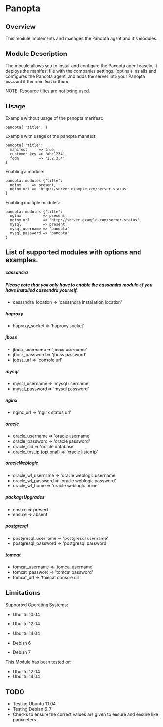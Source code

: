 # Panopta


## Overview

This module implements and manages the Panopta agent and it's modules.

## Module Description

The module allows you to install and configure the Panopta agent easely.
It deploys the manifest file with the companies settings. (optinal)
Installs and configures the Panopta agent, and adds the server into your Panopta account if the manifest is there.

NOTE: Resource tiltes are not being used.

## Usage

Example without usage of the panopta manifest:
```puppet
panopta{ 'title': }
```

Example with usage of the panopta manifest:
```puppet
panopta{ 'title':
  manifest     => true,
  customer_key => 'abc1234',
  fqdn         => '1.2.3.4'
}
```

Enabling a module:
```puppet
panopta::modules {'title':
  nginx     => present,
  nginx_url => 'http://server.example.com/server-status'
}
```

Enabling multiple modules:
```puppet
panopta::modules {'title':
  nginx          => present,
  nginx_url      => 'http://server.example.com/server-status',
  mysql          => present,
  mysql_username => 'panopta',
  mysql_password => 'panopta'
}
```

## List of supported modules with options and examples.

##### cassandra
##### Please note that you only have to enable the cassandra module of you have installed cassandra yourself.
- cassandra_location => 'cassandra installation location'

##### haproxy
- haproxy_socket => 'haproxy socket'

##### jboss
- jboss_username => 'jboss username'
- jboss_password => 'jboss password'
- jobss_url      => 'console url'

##### mysql
- mysql_username => 'mysql username'
- mysql_password => 'mysql password'

##### nginx
- nginx_url => 'nginx status url'

##### oracle
- oracle_username => 'oracle username'
- oracle_password => 'oracle password'
- oracle_sid      => 'oracle database'
- oracle_tns_ip (optional) => 'oracle listen ip'

##### oracleWeblogic
- oracle_wl_username => 'oracle weblogic username'
- oracle_wl_password => 'oracle weblogic password'
- oracle_wl_home     => 'oracle weblogic home'

##### packageUpgrades
- ensure => present
- ensure => absent

##### postgresql
- postgresql_username => 'postgresql username'
- postgresql_password => 'postgresql password'

##### tomcat
- tomcat_username => 'tomcat username'
- tomcat_password => 'tomcat password'
- tomcat_url      => 'tomcat console url'

## Limitations
Supported Operating Systems:
* Ubuntu 10.04
* Ubuntu 12.04
* Ubuntu 14.04

* Debian 6
* Debian 7

This Module has been tested on:
* Ubuntu 12.04
* Ubuntu 14.04

## TODO
* Testing Ubuntu 10.04
* Testing Debian 6, 7
* Checks to ensure the correct values are given to ensure and ensure like parameters
